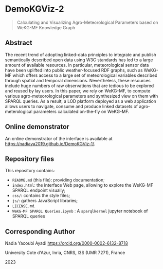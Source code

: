 

DemoKGViz-2
=========

> Calculating and Visualizing Agro-Meteorological Parameters based on WeKG-MF Knowledge Graph


Abstract
--------

The recent trend of adopting linked-data principles to integrate and publish semantically described open data using W3C standards has led to a large amount of available resources.
In particular, meteorological sensor data have been uplifted into public weather-focused RDF graphs, such as WeKG-MF which offers access to a large set of meteorological variables described through spatial and temporal dimensions.
Nevertheless, these resources include huge numbers of raw observations that are tedious to be explored and reused by lay users. In this paper, we rely on WeKG-MF, to compute various agro-meteorological parameters and synthesized view on them with SPARQL queries. As a result, a LOD platform deployed as a web application allows users to navigate, consume and produce linked datasets of agro-meterological parameters calculated on-the-fly on WeKG-MF.



Online demonstrator
-------------------

An online demonstrator of the interface is available at
<https://nadiaya2019.github.io/DemoKGViz-1/>.


Repository files
----------------

This repository contains:

- `README.md` (this file): providing documentation;
- `index.html`: the interface Web page, allowing to explore the WeKG-MF SPARQL endpoint visually;
- `css/`: contains the style files;
- `js/`: gathers JavaScript libraries;
- `LICENSE.md`.
- `WeKG-MF SPARQL Queries.ipynb` : A `sparqlkernel` jupyter notebook of SPARQL queries 


Corresponding Author
-------

Nadia Yacoubi Ayadi <https://orcid.org/0000-0002-6132-8718> 

University Cote d'Azur, Inria, CNRS, I3S (UMR 7271), France 

2023
